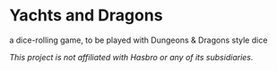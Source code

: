 # Yachts and Dragons
a dice-rolling game, to be played with Dungeons & Dragons style dice

*This project is not affiliated with Hasbro or any of its subsidiaries.*
